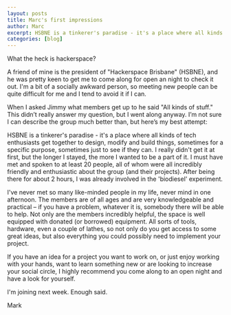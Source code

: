 ```yaml
---
layout: posts
title: Marc's first impressions
author: Marc
excerpt: HSBNE is a tinkerer's paradise - it's a place where all kinds of tech enthusiasts get together to design, modify and build things, sometimes for a specific purpose, sometimes just to see if they can.
categories: [blog]
---
```



What the heck is hackerspace?

A friend of mine is the president of "Hackerspace Brisbane" (HSBNE), and he was pretty keen to get me to come along for open an night to check it out. I'm a bit of a socially awkward person, so meeting new people can be quite difficult for me and I tend to avoid it if I can.

When I asked Jimmy what members get up to he said "All kinds of stuff." This didn’t really answer my question, but I went along anyway. I’m not sure I can describe the group much better than, but here’s my best attempt:

HSBNE is a tinkerer's paradise - it's a place where all kinds of tech enthusiasts get together to design, modify and build things, sometimes for a specific purpose, sometimes just to see if they can. I really didn't get it at first, but the longer I stayed, the more I wanted to be a part of it. I must have met and spoken to at least 20 people, all of whom were all incredibly friendly and enthusiastic about the group (and their projects). After being there for about 2 hours, I was already involved in the 'biodiesel' experiment.

I've never met so many like-minded people in my life, never mind in one afternoon. The members are of all ages and are very knowledgeable and practical – if you have a problem, whatever it is, somebody there will be able to help.
Not only are the members incredibly helpful, the space is well equipped with donated (or borrowed) equipment. All sorts of tools, hardware, even a couple of lathes, so not only do you get access to some great ideas, but also everything you could possibly need to implement your project.

If you have an idea for a project you want to work on, or just enjoy working with your hands, want to learn something new or are looking to increase your social circle, I highly recommend you come along to an open night and have a look for yourself.


I'm joining next week. Enough said.


Mark
